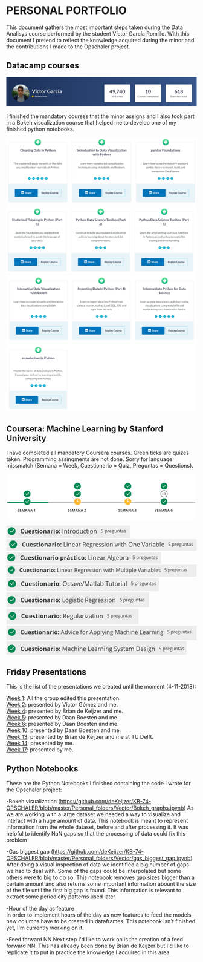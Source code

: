 # PERSONAL PORTFOLIO

This document gathers the most important steps taken during the Data Analisys course performed by the student Víctor García Romillo. With this document I pretend to reflect the knowledge acquired during the minor and the contributions I made to the Opschaler project.

## Datacamp courses

![Summary](https://github.com/deKeijzer/KB-74-OPSCHALER/blob/master/Personal_folders/Vector/Resources_portfolio/Captura%20de%20pantalla%202019-01-10%20a%20las%2013.29.57.png)

I finished the mandatory courses that the minor assigns and I also took part in a Bokeh visualization course that helped me to develop one of my finished python notebooks.

![courses part 1](https://github.com/deKeijzer/KB-74-OPSCHALER/blob/master/Personal_folders/Vector/Resources_portfolio/Captura%20de%20pantalla%202019-01-10%20a%20las%2012.32.56.png)
![courses part 2](https://github.com/deKeijzer/KB-74-OPSCHALER/blob/master/Personal_folders/Vector/Resources_portfolio/Captura%20de%20pantalla%202019-01-10%20a%20las%2012.40.43.png)
![courses part 3](https://github.com/deKeijzer/KB-74-OPSCHALER/blob/master/Personal_folders/Vector/Resources_portfolio/Captura%20de%20pantalla%202019-01-10%20a%20las%2012.40.53.png)
![courses part 4](https://github.com/deKeijzer/KB-74-OPSCHALER/blob/master/Personal_folders/Vector/Resources_portfolio/Captura%20de%20pantalla%202019-01-10%20a%20las%2012.41.05.png)


## Coursera: Machine Learning by Stanford University
I have completed all mandatory Coursera courses. Green ticks are quizes taken. Programming assingments are not done. Sorry for language missmatch (Semana = Week, Cuestionario = Quiz, Preguntas = Questions).

![Coursera](https://github.com/deKeijzer/KB-74-OPSCHALER/blob/master/Personal_folders/Vector/Resources_portfolio/coursera.png)

![1](https://github.com/deKeijzer/KB-74-OPSCHALER/blob/master/Personal_folders/Vector/Resources_portfolio/Intro.png)<br/> 
![2](https://github.com/deKeijzer/KB-74-OPSCHALER/blob/master/Personal_folders/Vector/Resources_portfolio/Linear%20reg%20with%20one.png)<br/> 
![3](https://github.com/deKeijzer/KB-74-OPSCHALER/blob/master/Personal_folders/Vector/Resources_portfolio/Linear%20Alg.png)<br/>
![4](https://github.com/deKeijzer/KB-74-OPSCHALER/blob/master/Personal_folders/Vector/Resources_portfolio/Linear%20reg%20with%20mult.png)<br/>
![5](https://github.com/deKeijzer/KB-74-OPSCHALER/blob/master/Personal_folders/Vector/Resources_portfolio/octave.png)<br/>
![6](https://github.com/deKeijzer/KB-74-OPSCHALER/blob/master/Personal_folders/Vector/Resources_portfolio/Logistic%20reg.png)<br/>
![7](https://github.com/deKeijzer/KB-74-OPSCHALER/blob/master/Personal_folders/Vector/Resources_portfolio/Regularization.png)<br/>
![8](https://github.com/deKeijzer/KB-74-OPSCHALER/blob/master/Personal_folders/Vector/Resources_portfolio/advice%20for%20ML.png)<br/>
![9](https://github.com/deKeijzer/KB-74-OPSCHALER/blob/master/Personal_folders/Vector/Resources_portfolio/ML%20syst%20design.png)<br/> 


## Friday Presentations

This is the list of the presentations we created until the moment (4-11-2018):

[Week 1](https://prezi.com/p/28wycwuqqggc/#present): All the group edited this presentation.<br/>
[Week 2](https://github.com/deKeijzer/KB-74-OPSCHALER/blob/master/appendix/friday%20presentations/7-9-2018.pptx): presented by Víctor Gómez and me.<br/>
[Week 4](https://github.com/deKeijzer/KB-74-OPSCHALER/blob/master/appendix/friday%20presentations/21-09-2018.pptx): presented by Brian de Keijzer and me.<br/>
[Week 5](https://github.com/deKeijzer/KB-74-OPSCHALER/blob/master/appendix/friday%20presentations/28-09-2018%20(TU%20delft%20meeting).pptx): presented by Daan Boesten and me.<br/>
[Week 6](https://github.com/deKeijzer/KB-74-OPSCHALER/blob/master/appendix/friday%20presentations/05-10-2018.pptx): presented by Daan Boesten and me.<br/>
[Week 10](https://github.com/deKeijzer/KB-74-OPSCHALER/blob/master/appendix/friday%20presentations/02-11-2018%20(1).pptx): presented by Daan Boesten and me.<br/>
[Week 13](https://github.com/deKeijzer/KB-74-OPSCHALER/blob/master/appendix/friday%20presentations/Opschaler%20partners%20presentation%20%20at%20TU%20Delft%20(13-11-2018).pptx): presented by Brian de Keijzer and me at TU Delft.<br/>
[Week 14](https://github.com/deKeijzer/KB-74-OPSCHALER/blob/master/appendix/friday%20presentations/30-11-2018.pptx): presented by me.<br/>
[Week 17](https://github.com/deKeijzer/KB-74-OPSCHALER/blob/master/appendix/friday%20presentations/21-11-2018.pptx): presented by me.<br/>


## Python Notebooks 

These are the Python Notebooks I finished containing the code I wrote for the Opschaler project:

-Bokeh visualization (https://github.com/deKeijzer/KB-74-OPSCHALER/blob/master/Personal_folders/Vector/Bokeh_graphs.ipynb)
As we are working with a large dataset we needed a way to visualize and interact with a huge amount of data. This notebook is meant to represent information from the whole dataset, before and after processing it. It was helpful to identify NaN gaps so that the processing of data could fix this problem

-Gas biggest gap (https://github.com/deKeijzer/KB-74-OPSCHALER/blob/master/Personal_folders/Vector/gas_biggest_gap.ipynb)
After doing a visual inspection of data we identified a big number of gaps we had to deal with. Some of the gaps could be interpolated but some others were to big to do so. This notebook removes gap sizes bigger than a certain amount and also returns some important information abount the size of the file until the first big gap is found. This information is relevant to extract some periodicity patterns used later

-Hour of the day as feature  
In order to implement hours of the day as new features to feed the models new columns have to be created in dataframes. This notebook isn't finished yet, I'm currently working on it.

-Feed forward NN
Next step I'd like to work on is the creation of a feed forward NN. This has already been done by Brian de Keijzer but I'd like to replicate it to put in practice the knowledge I acquired in this area.
